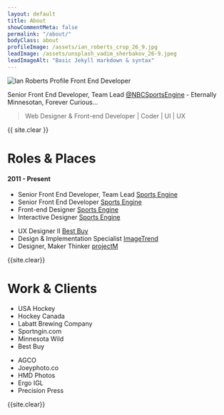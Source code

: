```yaml
---
layout: default
title: About
showCommentMeta: false
permalink: "/about/"
bodyClass: about
profileImage: /assets/ian_roberts_crop_26_9.jpg
leadImage: /assets/unsplash_vadim_sherbakov_26-9.jpeg
leadImageAlt: "Basic Jekyll markdown & syntax"
---
```


<div class="profile">
  <img src="{{ page.profileImage }}" alt="Ian Roberts Profile Front End Developer">
</div>

<div class="profileDescription">
  <p>Senior Front End Developer, Team Lead <a href="http://sportsengine.com">@NBCSportsEngine</a> - Eternally Minnesotan, Forever Curious…</p>
  <blockquote>Web Designer & Front-end Developer | Coder | UI | UX</blockquote>
</div>

{{ site.clear }}

# Roles & Places

#### 2011 - Present

<div class="col col-1">
  <ul>
    <li>
      Senior Front End Developer, Team Lead <a href="http://sportsengine.com">Sports Engine</a>
    </li>
    <li>
      Senior Front End Developer <a href="http://sportsengine.com">Sports Engine</a>
    </li>
    <li>
      Front-end Designer <a href="http://sportsengine.com">Sports Engine</a>
    </li>
    <li>
      Interactive Designer <a href="http://sportsengine.com">Sports Engine</a>
    </li>
  </ul>
</div>
<div class="col col-2">
  <ul>
    <li>
      UX Designer II <a href="http://bestbuy.com">Best Buy</a>
    </li>
    <li>
      Design & Implementation Specialist <a href="http://imagetrend.com">ImageTrend</a>
    </li>
    <li>
      Designer, Maker Thinker <a href="http://projectmlab.com">projectM</a>
    </li>
  </ul>
</div>

{{site.clear}}

# Work & Clients
<div class="col col-1">
  <ul>
    <li>USA Hockey</li>
    <li>Hockey Canada</li>
    <li>Labatt Brewing Company</li>
    <li>Sportngin.com</li>
    <li>Minnesota Wild</li>
    <li>Best Buy</li>
  </ul>
</div>
<div class="col col-2">
  <ul>
    <li>AGCO</li>
    <li>Joeyphoto.co</li>
    <li>HMD Photos</li>
    <li>Ergo IGL</li>
    <li>Precision Press</li>
  </ul>
</div>

{{site.clear}}
